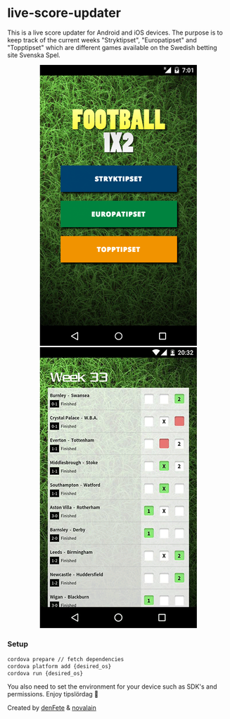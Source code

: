 # live-score-updater

This is a live score updater for Android and iOS devices. The purpose is to keep track of the current weeks "Stryktipset", "Europatipset" and "Topptipset" which are different games available on the Swedish betting site Svenska Spel. 

<p align="center"> <img src="mockups/1.png"/> <img src="mockups/2.png"/>  </p>


### Setup

```
cordova prepare // fetch dependencies
cordova platform add {desired_os}
cordova run {desired_os}
```
You also need to set the environment for your device such as SDK's and permissions. Enjoy tipslördag :beer:

Created by [denFete](https://github.com/denFete) & [novalain](https://github.com/novalain)
